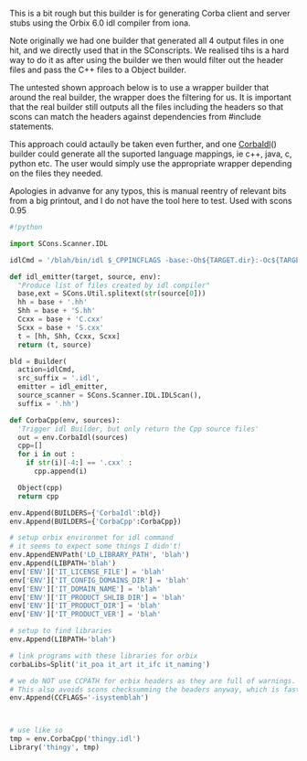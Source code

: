 
This is a bit rough but this builder is for generating Corba client and server stubs using the Orbix 6.0 idl compiler from iona. 

Note originally we had one builder that generated all 4 output files in one hit, and we directly used that in the SConscripts.  We realised tihs is a hard way to do it as after using the builder we then would filter out the header files and pass the C++ files to a Object builder. 

The untested shown approach below is to use a wrapper builder that around the real builder, the wrapper does the filtering  for us.  It is important that the real builder still outputs all the files including the headers so that scons can match the headers against dependencies from #include statements. 

This approach could actaully be taken even further, and one [CorbaIdl](CorbaIdl)() builder could generate all the suported language mappings, ie c++, java, c, python etc.  The user would simply use the appropriate wrapper depending on the files they needed. 

Apologies in advanve for any typos, this is manual reentry of relevant bits from a big printout, and I do not have the tool here to test.  Used with scons 0.95 


```python
#!python

import SCons.Scanner.IDL

idlCmd = '/blah/bin/idl $_CPPINCFLAGS -base:-Oh${TARGET.dir}:-Oc${TARGET.dir} -poa:-i:-Oh${TARGET.dir}:-Oc${TARGET.dir} $SOURCES'

def idl_emitter(target, source, env):
  "Produce list of files created by idl compiler"
  base,ext = SCons.Util.splitext(str(source[0]))
  hh = base + '.hh'
  Shh = base + 'S.hh'
  Ccxx = base + 'C.cxx'
  Scxx = base + 'S.cxx'
  t = [hh, Shh, Ccxx, Scxx]
  return (t, source)

bld = Builder(
  action=idlCmd,
  src_suffix = '.idl',
  emitter = idl_emitter,
  source_scanner = SCons.Scanner.IDL.IDLScan(),
  suffix = '.hh')

def CorbaCpp(env, sources):
  'Trigger idl Builder, but only return the Cpp source files'
  out = env.CorbaIdl(sources)
  cpp=[]
  for i in out :
    if str(i)[-4:] == '.cxx' :
      cpp.append(i)

  Object(cpp)
  return cpp

env.Append(BUILDERS={'CorbaIdl':bld})
env.Append(BUILDERS={'CorbaCpp':CorbaCpp})

# setup orbix environmet for idl command
# it seems to expect some things I didn't!
env.AppendENVPath('LD_LIBRARY_PATH', 'blah')
env.Append(LIBPATH='blah')
env['ENV']['IT_LICENSE_FILE'] = 'blah'
env['ENV']['IT_CONFIG_DOMAINS_DIR'] = 'blah'
env['ENV']['IT_DOMAIN_NAME'] = 'blah'
env['ENV']['IT_PRODUCT_SHLIB_DIR'] = 'blah'
env['ENV']['IT_PRODUCT_DIR'] = 'blah'
env['ENV']['IT_PRODUCT_VER'] = 'blah'

# setup to find libraries
env.Append(LIBPATH='blah')

# link programs with these libraries for orbix
corbaLibs=Split('it_poa it_art it_ifc it_naming')

# we do NOT use CCPATH for orbix headers as they are full of warnings.
# This also avoids scons checksumming the headers anyway, which is faster.
env.Append(CCFLAGS='-isystemblah')



# use like so
tmp = env.CorbaCpp('thingy.idl')
Library('thingy', tmp)


```
